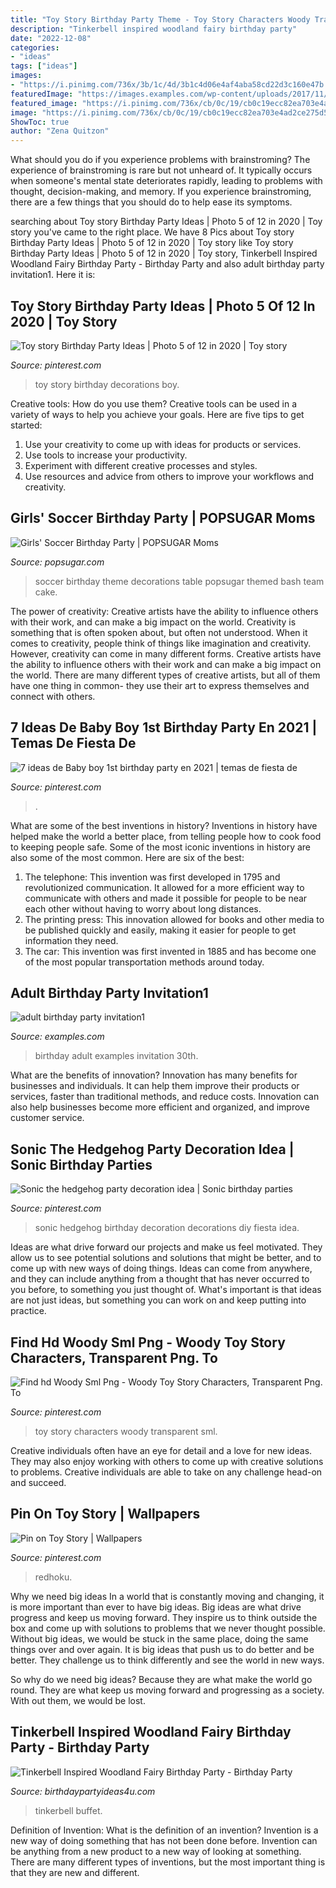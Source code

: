 ```yaml
---
title: "Toy Story Birthday Party Theme - Toy Story Characters Woody Transparent Sml"
description: "Tinkerbell inspired woodland fairy birthday party"
date: "2022-12-08"
categories:
- "ideas"
tags: ["ideas"]
images:
- "https://i.pinimg.com/736x/3b/1c/4d/3b1c4d06e4af4aba58cd22d3c160e47b.jpg"
featuredImage: "https://images.examples.com/wp-content/uploads/2017/11/Adult-Birthday-Party-invitation1.jpg"
featured_image: "https://i.pinimg.com/736x/cb/0c/19/cb0c19ecc82ea703e4ad2ce275d57bb9.jpg"
image: "https://i.pinimg.com/736x/cb/0c/19/cb0c19ecc82ea703e4ad2ce275d57bb9.jpg"
ShowToc: true
author: "Zena Quitzon"
---
```



What should you do if you experience problems with brainstroming?
The experience of brainstroming is rare but not unheard of. It typically occurs when someone's mental state deteriorates rapidly, leading to problems with thought, decision-making, and memory. If you experience brainstroming, there are a few things that you should do to help ease its symptoms.

	

		
searching about Toy story Birthday Party Ideas | Photo 5 of 12 in 2020 | Toy story you've came to the right place. We have 8 Pics about Toy story Birthday Party Ideas | Photo 5 of 12 in 2020 | Toy story like Toy story Birthday Party Ideas | Photo 5 of 12 in 2020 | Toy story, Tinkerbell Inspired Woodland Fairy Birthday Party - Birthday Party and also adult birthday party invitation1. Here it is:
		
    
## Toy Story Birthday Party Ideas | Photo 5 Of 12 In 2020 | Toy Story

<img loading=lazy src="https://i.pinimg.com/736x/57/82/db/5782dbc8d3ee08388f049681697b1b28.jpg" onerror="this.onerror=null;this.src='https://tse2.mm.bing.net/th?id=OIP.HH_ykKCTzwVLaORd1DX1hwHaLH&amp;pid=15.1';" alt="Toy story Birthday Party Ideas | Photo 5 of 12 in 2020 | Toy story">

_Source: pinterest.com_

>toy story birthday decorations boy. 

	

Creative tools: How do you use them?
Creative tools can be used in a variety of ways to help you achieve your goals. Here are five tips to get started: 
1. Use your creativity to come up with ideas for products or services.
2. Use tools to increase your productivity.
3. Experiment with different creative processes and styles.
4. Use resources and advice from others to improve your workflows and creativity.

    
## Girls&#039; Soccer Birthday Party | POPSUGAR Moms

<img loading=lazy src="http://media1.popsugar-assets.com/files/2014/06/06/669/n/24155406/804b241fb008c460_bash_soccer_table-1_standard.xxxlarge.jpg" onerror="this.onerror=null;this.src='https://tse4.mm.bing.net/th?id=OIP.Z_iA0YYCni_r3m-SEGoDtQHaJ6&amp;pid=15.1';" alt="Girls&#039; Soccer Birthday Party | POPSUGAR Moms">

_Source: popsugar.com_

>soccer birthday theme decorations table popsugar themed bash team cake. 

	

The power of creativity: Creative artists have the ability to influence others with their work, and can make a big impact on the world.
Creativity is something that is often spoken about, but often not understood. When it comes to creativity, people think of things like imagination and creativity. However, creativity can come in many different forms. Creative artists have the ability to influence others with their work and can make a big impact on the world. There are many different types of creative artists, but all of them have one thing in common- they use their art to express themselves and connect with others.

    
## 7 Ideas De Baby Boy 1st Birthday Party En 2021 | Temas De Fiesta De

<img loading=lazy src="https://i.pinimg.com/474x/0b/7e/d1/0b7ed15c18d4b41dca01c517c11ce9b0.jpg" onerror="this.onerror=null;this.src='https://tse4.mm.bing.net/th?id=OIP.WDf2T7W7ceRYiins-buZEAAAAA&amp;pid=15.1';" alt="7 ideas de Baby boy 1st birthday party en 2021 | temas de fiesta de">

_Source: pinterest.com_

>. 

	

What are some of the best inventions in history?
Inventions in history have helped make the world a better place, from telling people how to cook food to keeping people safe. Some of the most iconic inventions in history are also some of the most common. Here are six of the best: 
1. The telephone: This invention was first developed in 1795 and revolutionized communication. It allowed for a more efficient way to communicate with others and made it possible for people to be near each other without having to worry about long distances. 
2. The printing press: This innovation allowed for books and other media to be published quickly and easily, making it easier for people to get information they need. 
3. The car: This invention was first invented in 1885 and has become one of the most popular transportation methods around today.

    
## Adult Birthday Party Invitation1

<img loading=lazy src="https://images.examples.com/wp-content/uploads/2017/11/Adult-Birthday-Party-invitation1.jpg" onerror="this.onerror=null;this.src='https://tse2.mm.bing.net/th?id=OIP.fIsXbZH4ce3RvCtk8axJgQHaKX&amp;pid=15.1';" alt="adult birthday party invitation1">

_Source: examples.com_

>birthday adult examples invitation 30th. 

	

What are the benefits of innovation?
Innovation has many benefits for businesses and individuals. It can help them improve their products or services, faster than traditional methods, and reduce costs. Innovation can also help businesses become more efficient and organized, and improve customer service.

    
## Sonic The Hedgehog Party Decoration Idea | Sonic Birthday Parties

<img loading=lazy src="https://i.pinimg.com/736x/3b/1c/4d/3b1c4d06e4af4aba58cd22d3c160e47b.jpg" onerror="this.onerror=null;this.src='https://tse2.mm.bing.net/th?id=OIP.DBxz8PHueuzyENkOeVmJjwHaJ3&amp;pid=15.1';" alt="Sonic the hedgehog party decoration idea | Sonic birthday parties">

_Source: pinterest.com_

>sonic hedgehog birthday decoration decorations diy fiesta idea. 

	

Ideas are what drive forward our projects and make us feel motivated. They allow us to see potential solutions and solutions that might be better, and to come up with new ways of doing things. Ideas can come from anywhere, and they can include anything from a thought that has never occurred to you before, to something you just thought of. What's important is that ideas are not just ideas, but something you can work on and keep putting into practice.

    
## Find Hd Woody Sml Png - Woody Toy Story Characters, Transparent Png. To

<img loading=lazy src="https://i.pinimg.com/736x/cb/0c/19/cb0c19ecc82ea703e4ad2ce275d57bb9.jpg" onerror="this.onerror=null;this.src='https://tse2.mm.bing.net/th?id=OIP.fzAd3OOncl5YN3WZCcR9hwHaMS&amp;pid=15.1';" alt="Find hd Woody Sml Png - Woody Toy Story Characters, Transparent Png. To">

_Source: pinterest.com_

>toy story characters woody transparent sml. 

	

Creative individuals often have an eye for detail and a love for new ideas. They may also enjoy working with others to come up with creative solutions to problems. Creative individuals are able to take on any challenge head-on and succeed.

    
## Pin On Toy Story | Wallpapers

<img loading=lazy src="https://i.pinimg.com/736x/f0/d7/71/f0d771f6def3b4a30dd11388132f9f36.jpg" onerror="this.onerror=null;this.src='https://tse2.mm.bing.net/th?id=OIP.61UIXTp3AxUnvssx8vYtKgHaNK&amp;pid=15.1';" alt="Pin on Toy Story | Wallpapers">

_Source: pinterest.com_

>redhoku. 

	

Why we need big ideas
In a world that is constantly moving and changing, it is more important than ever to have big ideas. Big ideas are what drive progress and keep us moving forward. They inspire us to think outside the box and come up with solutions to problems that we never thought possible.
Without big ideas, we would be stuck in the same place, doing the same things over and over again. It is big ideas that push us to do better and be better. They challenge us to think differently and see the world in new ways.

So why do we need big ideas? Because they are what make the world go round. They are what keep us moving forward and progressing as a society. With out them, we would be lost.

    
## Tinkerbell Inspired Woodland Fairy Birthday Party - Birthday Party

<img loading=lazy src="https://www.birthdaypartyideas4u.com/wp-content/uploads/2016/04/Tinkerbell-Inspired-Woodland-Fairy-Birthday-Party-Treat-Buffet-550x733.jpg" onerror="this.onerror=null;this.src='https://tse2.mm.bing.net/th?id=OIP.Y2Iyodgb95MqgR9aHwJtvgHaJ3&amp;pid=15.1';" alt="Tinkerbell Inspired Woodland Fairy Birthday Party - Birthday Party">

_Source: birthdaypartyideas4u.com_

>tinkerbell buffet. 

	

Definition of Invention: What is the definition of an invention?
Invention is a new way of doing something that has not been done before. Invention can be anything from a new product to a new way of looking at something. There are many different types of inventions, but the most important thing is that they are new and different.

